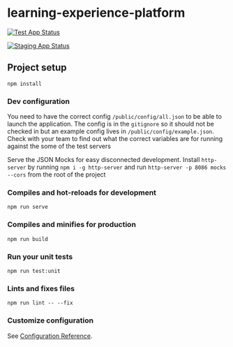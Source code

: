 # learning-experience-platform

[![Test App Status](https://argocd-server-labs-ci-cd.apps.who.emea-2.rht-labs.com/api/badge?name=test-learning-experience-platform&revision=true)](https://argocd-server-labs-ci-cd.apps.who.emea-2.rht-labs.com/applications/test-learning-experience-platform)

[![Staging App Status](https://argocd-server-labs-ci-cd.apps.who.emea-2.rht-labs.com/api/badge?name=learning-experience-platform&revision=true)](https://argocd-server-labs-ci-cd.apps.who.emea-2.rht-labs.com/applications/learning-experience-platform)

## Project setup
```
npm install
```

### Dev configuration
You need to have the correct config `/public/config/all.json` to be able to launch the application. The config is in the `gitignore` so it should not be checked in but an example config lives in `/public/config/example.json`. Check with your team to find out what the correct variables are for running against the some of the test servers

Serve the JSON Mocks for easy disconnected development. Install `http-server` by running `npm i -g http-server` and run `http-server -p 8086 mocks --cors` from the root of the project

### Compiles and hot-reloads for development
```
npm run serve
```

### Compiles and minifies for production
```
npm run build
```

### Run your unit tests
```
npm run test:unit
```

### Lints and fixes files
```
npm run lint -- --fix
```

### Customize configuration
See [Configuration Reference](https://cli.vuejs.org/config/).
